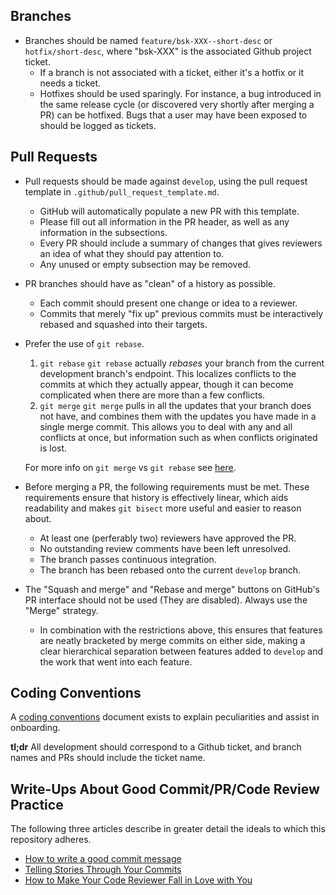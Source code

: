 ## Branches

-   Branches should be named `feature/bsk-XXX--short-desc` or `hotfix/short-desc`, where "bsk-XXX" is the associated 
    Github project ticket.
    -   If a branch is not associated with a ticket, either it's a hotfix or it needs a ticket.
    -   Hotfixes should be used sparingly. For instance, a bug introduced in the same release cycle 
    (or discovered very shortly after merging a PR) can be hotfixed. Bugs that a user may have been exposed to should 
    be logged as tickets.

## Pull Requests

-   Pull requests should be made against `develop`, using the pull request template in `.github/pull_request_template.md`.
    
    -   GitHub will automatically populate a new PR with this template.
    -   Please fill out all information in the PR header, as well as any information in the subsections.
    -   Every PR should include a summary of changes that gives reviewers an idea of what they should pay attention to.
    -   Any unused or empty subsection may be removed.
-   PR branches should have as "clean" of a history as possible.
    -   Each commit should present one change or idea to a reviewer.
    -   Commits that merely "fix up" previous commits must be interactively rebased and squashed into their targets.
-   Prefer the use of `git rebase`.
    
    1.  `git rebase` `git rebase` actually _rebases_ your branch from the current development branch's endpoint. This 
    localizes conflicts to the commits at which they actually appear, though it can become complicated when there are 
    more than a few conflicts.
    2.  `git merge` `git merge` pulls in all the updates that your branch does not have, and combines them with the 
    updates you have made in a single merge commit. This allows you to deal with any and all conflicts at once, but 
    information such as when conflicts originated is lost.
    
    For more info on `git merge` vs `git rebase` see [here](https://www.atlassian.com/git/tutorials/merging-vs-rebasing).
    
-   Before merging a PR, the following requirements must be met. These requirements ensure that history is effectively 
linear, which aids readability and makes `git bisect` more useful and easier to reason about.
    
    -   At least one (perferably two) reviewers have approved the PR.
    -   No outstanding review comments have been left unresolved.
    -   The branch passes continuous integration.
    -   The branch has been rebased onto the current `develop` branch.
-   The "Squash and merge" and "Rebase and merge" buttons on GitHub's PR interface should not be used (They are 
disabled). Always use the "Merge" strategy.
    -   In combination with the restrictions above, this ensures that features are neatly bracketed by merge commits 
    on either side, making a clear hierarchical separation between features added to `develop` and the work that went 
    into each feature.

## Coding Conventions

A [coding conventions](https://hanspeterschaub.info/basilisk/Support/Developer/CodingGuidlines.html) document exists to 
explain peculiarities and assist in onboarding.

**tl;dr** All development should correspond to a Github ticket, and branch names and PRs should include the ticket name.

## Write-Ups About Good Commit/PR/Code Review Practice

The following three articles describe in greater detail the ideals to which this repository adheres.

-   [How to write a good commit message](https://chris.beams.io/posts/git-commit/)
-   [Telling Stories Through Your Commits](https://blog.mocoso.co.uk/talks/2015/01/12/telling-stories-through-your-commits/)
-   [How to Make Your Code Reviewer Fall in Love with You](https://mtlynch.io/code-review-love/)